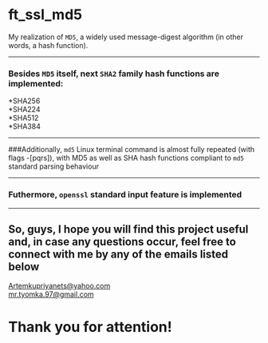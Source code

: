 # ft_ssl_md5
My realization of ```MD5```, a widely used message-digest algorithm (in other words, a hash function).

---

### Besides ```MD5``` itself, next ```SHA2``` family hash functions are implemented:
   *SHA256  
   *SHA224  
   *SHA512  
   *SHA384  

---

###Additionally, ```md5``` Linux terminal command is almost fully repeated (with flags -[pqrs]), with MD5 as well as SHA hash functions compliant to ```md5``` standard parsing behaviour

---

### Futhermore, ```openssl``` standard input feature is implemented

---

## So, guys, I hope you will find this project useful and, in case any questions occur, feel free to connect with me by any of the emails listed below
   [Artemkupriyanets@yahoo.com](Artemkupriyanets@yahoo.com)  
   [mr.tyomka.97@gmail.com](mr.tyomka.97@gmail.com)  

# Thank you for attention!
